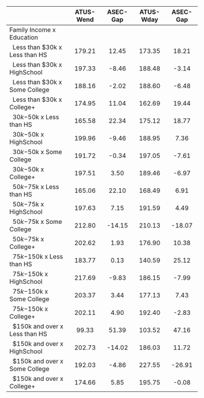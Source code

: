 
|                      |    ATUS-Wend |     ASEC-Gap |    ATUS-Wday |     ASEC-Gap |
| -------------------- | :----------: | :----------: | :----------: | :----------: |
| Family Income x Education |              |              |              |              |
| &nbsp;&nbsp;Less than $30k x Less than HS |       179.21 |        12.45 |       173.35 |        18.21 |
| &nbsp;&nbsp;Less than $30k x HighSchool |       197.33 |        -8.46 |       188.48 |        -3.14 |
| &nbsp;&nbsp;Less than $30k x Some College |       188.16 |        -2.02 |       188.60 |        -6.48 |
| &nbsp;&nbsp;Less than $30k x College+ |       174.95 |        11.04 |       162.69 |        19.44 |
| &nbsp;&nbsp;$30k-$50k x Less than HS |       165.58 |        22.34 |       175.12 |        18.77 |
| &nbsp;&nbsp;$30k-$50k x HighSchool |       199.96 |        -9.46 |       188.95 |         7.36 |
| &nbsp;&nbsp;$30k-$50k x Some College |       191.72 |        -0.34 |       197.05 |        -7.61 |
| &nbsp;&nbsp;$30k-$50k x College+ |       197.51 |         3.50 |       189.46 |        -6.97 |
| &nbsp;&nbsp;$50k-$75k x Less than HS |       165.06 |        22.10 |       168.49 |         6.91 |
| &nbsp;&nbsp;$50k-$75k x HighSchool |       197.63 |         7.15 |       191.59 |         4.49 |
| &nbsp;&nbsp;$50k-$75k x Some College |       212.80 |       -14.15 |       210.13 |       -18.07 |
| &nbsp;&nbsp;$50k-$75k x College+ |       202.62 |         1.93 |       176.90 |        10.38 |
| &nbsp;&nbsp;$75k-$150k x Less than HS |       183.77 |         0.13 |       140.59 |        25.12 |
| &nbsp;&nbsp;$75k-$150k x HighSchool |       217.69 |        -9.83 |       186.15 |        -7.99 |
| &nbsp;&nbsp;$75k-$150k x Some College |       203.37 |         3.44 |       177.13 |         7.43 |
| &nbsp;&nbsp;$75k-$150k x College+ |       202.11 |         4.90 |       192.40 |        -2.83 |
| &nbsp;&nbsp;$150k and over x Less than HS |        99.33 |        51.39 |       103.52 |        47.16 |
| &nbsp;&nbsp;$150k and over x HighSchool |       202.73 |       -14.02 |       186.03 |        11.72 |
| &nbsp;&nbsp;$150k and over x Some College |       192.03 |        -4.86 |       227.55 |       -26.91 |
| &nbsp;&nbsp;$150k and over x College+ |       174.66 |         5.85 |       195.75 |        -0.08 |


